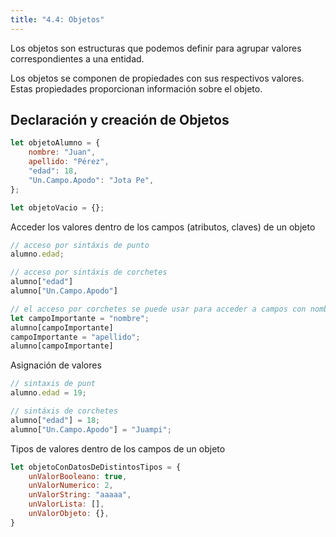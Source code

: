 ```yaml
---
title: "4.4: Objetos"
---
```


Los objetos son estructuras que podemos definir para agrupar valores correspondientes a una entidad.

Los objetos se componen de propiedades con sus respectivos valores. Estas propiedades proporcionan información sobre el objeto.

## Declaración y creación de Objetos

```js
let objetoAlumno = {
    nombre: "Juan",
    apellido: "Pérez",
    "edad": 18,
    "Un.Campo.Apodo": "Jota Pe",
};

let objetoVacio = {};
```

Acceder los valores dentro de los campos (atributos, claves) de un objeto

```js
// acceso por sintáxis de punto
alumno.edad;

// acceso por sintáxis de corchetes
alumno["edad"]
alumno["Un.Campo.Apodo"]

// el acceso por corchetes se puede usar para acceder a campos con nombres calculados
let campoImportante = "nombre";
alumno[campoImportante]
campoImportante = "apellido";
alumno[campoImportante]
```

Asignación de valores

```js
// sintaxis de punt
alumno.edad = 19;

// sintáxis de corchetes
alumno["edad"] = 18;
alumno["Un.Campo.Apodo"] = "Juampi";
```

Tipos de valores dentro de los campos de un objeto

```js
let objetoConDatosDeDistintosTipos = {
    unValorBooleano: true,
    unValorNumerico: 2,
    unValorString: "aaaaa",
    unValorLista: [],
    unValorObjeto: {},
}
```

